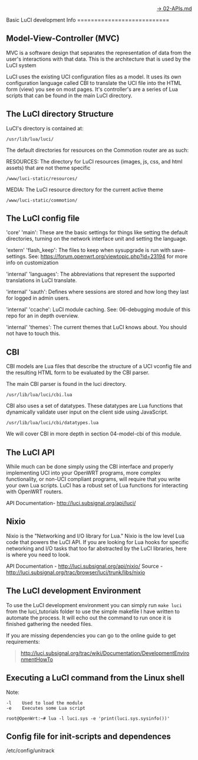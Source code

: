 <p align="right"><a href="02-APIs.md">&rarr; 02-APIs.md</a></p>
Basic LuCI development Info
===========================

Model-View-Controller (MVC)
---------------------
MVC is a software design that separates the representation of data from the user's interactions with that data. This is the architecture that is used by the LuCI system

LuCI uses the existing UCI configuration files as a model. It uses its own configuration language called CBI to translate the UCI file into the HTML form (view) you see on most pages. It's controller's are a series of Lua scripts that can be found in the main LuCI directory.

The LuCI directory Structure
---------------------

LuCI's directory is contained at:

    /usr/lib/lua/luci/

The default directories for resources on the Commotion router are as such:

RESOURCES: The directory for LuCI resources (images, js, css, and html assets) that are not theme specific

    /www/luci-static/resources/

MEDIA: The LuCI resource directory for the current active theme

    /www/luci-static/commotion/


The LuCI config file
--------------------

'core' 'main': These are the basic settings for things like setting the default directories, turning on the network interface unit and setting the language.

'extern' 'flash_keep': The  files to keep when sysupgrade is run with save-settings. See: https://forum.openwrt.org/viewtopic.php?id=23194 for more info on customization

'internal' 'languages': The abbreviations that represent the supported translations in LuCI translate.

'internal' 'sauth': Defines where sessions are stored and how long they last for logged in admin users.

'internal' 'ccache':  LuCI module caching. See: 06-debugging module of this repo for an in depth overview.

'internal' 'themes': The current themes that LuCI knows about. You should not have to touch this.

CBI
---

CBI models are Lua files that describe the structure of a UCI vconfig file and the resulting HTML form to be evaluated by the CBI parser.

The main CBI parser is found in the luci directory.

    /usr/lib/lua/luci/cbi.lua

CBI also uses a set of datatypes. These datatypes are Lua functions that dynamically validate user input on the client side using JavaScript.

    /usr/lib/lua/luci/cbi/datatypes.lua

We will cover CBI in more depth in section 04-model-cbi of this module.

The LuCI API
-------------

While much can be done simply using the CBI interface and properly implementing UCI into your OpenWRT programs, more complex functionality, or non-UCI compliant programs, will require that you write your own Lua scripts. LuCI has a robust set of Lua functions for interacting with OpenWRT routers.

API Documentation- http://luci.subsignal.org/api/luci/

Nixio
-----
Nixio is the "Networking and I/O library for Lua." Nixio is the low level Lua code that powers the LuCI API. If you are looking for Lua hooks for specific networking and I/O tasks that too far abstracted by the LuCI libraries, here is where you need to look.

API Documentation - http://luci.subsignal.org/api/nixio/
Source - http://luci.subsignal.org/trac/browser/luci/trunk/libs/nixio


The LuCI development Environment
-----------------------------

To use the LuCI development environment you can simply run `make luci` from the luci_tutorials folder to use the simple makefile I have written to automate the process. It will echo out the command to run once it is finished gathering the needed files.

If you are missing dependencies you can go to the online guide to get requirements:

>    http://luci.subsignal.org/trac/wiki/Documentation/DevelopmentEnvironmentHowTo


Executing a LuCI command from the Linux shell
--------------------------------------------

Note:

    -l    Used to load the module
    -e    Executes some Lua script

    root@OpenWrt:~# lua -l luci.sys -e 'print(luci.sys.sysinfo())'


Config file for init-scripts and dependences
--------------------------------------------
/etc/config/unitrack
